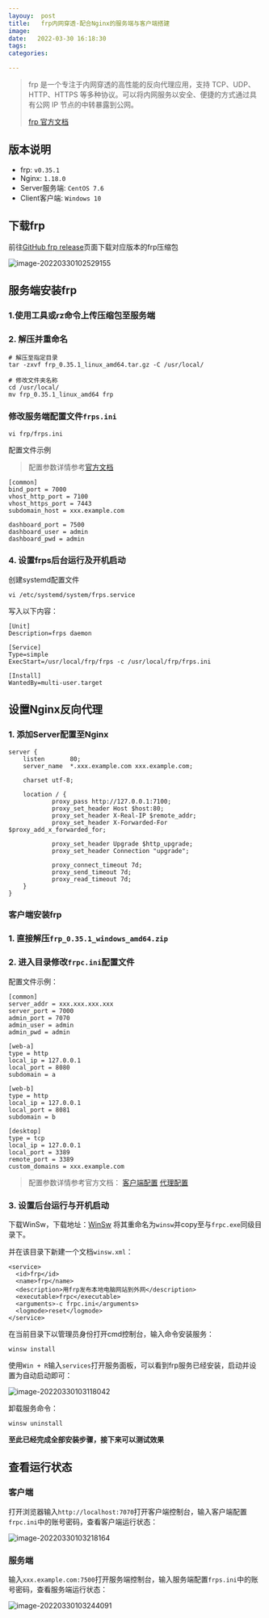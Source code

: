 ```yaml
---
layouy:  post
title:   frp内网穿透-配合Nginx的服务端与客户端搭建
image:
date:   2022-03-30 16:18:30
tags: 	
categories: 

---
```


> frp 是一个专注于内网穿透的高性能的反向代理应用，支持 TCP、UDP、HTTP、HTTPS 等多种协议。可以将内网服务以安全、便捷的方式通过具有公网 IP 节点的中转暴露到公网。
>
> [frp 官方文档](https://gofrp.org/docs/)

## 版本说明

+ frp: `v0.35.1`
+ Nginx: `1.18.0`
+ Server服务端: `CentOS 7.6`
+ Client客户端: `Windows 10`

## 下载frp

前往[GitHub frp release](https://github.com/fatedier/frp/releases)页面下载对应版本的frp压缩包

![image-20220330102529155](https://cdn.jsdelivr.net/gh/SeasonTong/ImageHosting@main/img/image-20220330102529155.png)

## 服务端安装frp

### 1.使用工具或rz命令上传压缩包至服务端

### 2. 解压并重命名

```
# 解压至指定目录
tar -zxvf frp_0.35.1_linux_amd64.tar.gz -C /usr/local/

# 修改文件夹名称
cd /usr/local/
mv frp_0.35.1_linux_amd64 frp
```

### 修改服务端配置文件`frps.ini`

```
vi frp/frps.ini
```

配置文件示例

> 配置参数详情参考[官方文档](https://gofrp.org/docs/reference/server-configures/)

```
[common]
bind_port = 7000
vhost_http_port = 7100
vhost_https_port = 7443
subdomain_host = xxx.example.com

dashboard_port = 7500
dashboard_user = admin
dashboard_pwd = admin
```

### 4. 设置frps后台运行及开机启动

创建systemd配置文件

```
vi /etc/systemd/system/frps.service
```

写入以下内容：

```
[Unit]
Description=frps daemon

[Service]
Type=simple
ExecStart=/usr/local/frp/frps -c /usr/local/frp/frps.ini

[Install]
WantedBy=multi-user.target
```

## 设置Nginx反向代理

### 1. 添加Server配置至Nginx

```
server {
    listen       80;
    server_name  *.xxx.example.com xxx.example.com;

    charset utf-8;

    location / {
            proxy_pass http://127.0.0.1:7100; 
            proxy_set_header Host $host:80;
            proxy_set_header X-Real-IP $remote_addr;
            proxy_set_header X-Forwarded-For $proxy_add_x_forwarded_for;

            proxy_set_header Upgrade $http_upgrade;
            proxy_set_header Connection "upgrade";

            proxy_connect_timeout 7d;
            proxy_send_timeout 7d;
            proxy_read_timeout 7d;
    }
}
```

### 客户端安装frp

### 1. 直接解压`frp_0.35.1_windows_amd64.zip`

### 2. 进入目录修改`frpc.ini`配置文件

配置文件示例：

```
[common]
server_addr = xxx.xxx.xxx.xxx
server_port = 7000
admin_port = 7070
admin_user = admin
admin_pwd = admin

[web-a]
type = http
local_ip = 127.0.0.1
local_port = 8080
subdomain = a

[web-b]
type = http
local_ip = 127.0.0.1
local_port = 8081
subdomain = b

[desktop]
type = tcp
local_ip = 127.0.0.1
local_port = 3389
remote_port = 3389
custom_domains = xxx.example.com
```

> 配置参数详情参考官方文档：
> [客户端配置](https://gofrp.org/docs/reference/client-configures/)
> [代理配置](https://gofrp.org/docs/reference/proxy/)

### 3. 设置后台运行与开机启动

下载WinSw，下载地址：[WinSw](https://github.com/kohsuke/winsw/releases)
将其重命名为`winsw`并copy至与`frpc.exe`同级目录下。

并在该目录下新建一个文档`winsw.xml`：

```
<service>  
  <id>frp</id>  
  <name>frp</name>  
  <description>用frp发布本地电脑网站到外网</description>  
  <executable>frpc</executable>  
  <arguments>-c frpc.ini</arguments>  
  <logmode>reset</logmode>
</service>
```

在当前目录下以管理员身份打开cmd控制台，输入命令安装服务：

```
winsw install
```

使用`Win + R`输入`services`打开服务面板，可以看到frp服务已经安装，启动并设置为自动启动即可：

![image-20220330103118042](https://cdn.jsdelivr.net/gh/SeasonTong/ImageHosting@main/img/image-20220330103118042.png)

卸载服务命令：

```
winsw uninstall
```

**至此已经完成全部安装步骤，接下来可以测试效果**

## 查看运行状态

### 客户端

打开浏览器输入`http://localhost:7070`打开客户端控制台，输入客户端配置`frpc.ini`中的账号密码，查看客户端运行状态：

![image-20220330103218164](https://cdn.jsdelivr.net/gh/SeasonTong/ImageHosting@main/img/image-20220330103218164.png)

### 服务端

输入`xxx.example.com:7500`打开服务端控制台，输入服务端配置`frps.ini`中的账号密码，查看服务端运行状态：

![image-20220330103244091](https://cdn.jsdelivr.net/gh/SeasonTong/ImageHosting@main/img/image-20220330103244091.png)